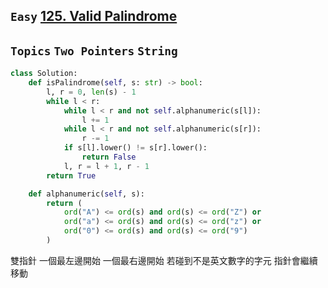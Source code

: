 ## `Easy` [125. Valid Palindrome](https://leetcode.com/problems/valid-palindrome/)
## `Topics` `Two Pointers` `String`
```python
class Solution:
    def isPalindrome(self, s: str) -> bool:
        l, r = 0, len(s) - 1
        while l < r:
            while l < r and not self.alphanumeric(s[l]):
                l += 1
            while l < r and not self.alphanumeric(s[r]):
                r -= 1
            if s[l].lower() != s[r].lower():
                return False
            l, r = l + 1, r - 1
        return True

    def alphanumeric(self, s):
        return (
            ord("A") <= ord(s) and ord(s) <= ord("Z") or 
            ord("a") <= ord(s) and ord(s) <= ord("z") or
            ord("0") <= ord(s) and ord(s) <= ord("9")
        )

```

雙指針 一個最左邊開始 一個最右邊開始
若碰到不是英文數字的字元 指針會繼續移動